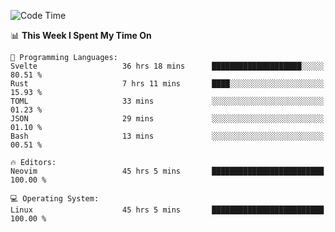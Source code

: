 <!-- [![Top Langs](https://github-readme-stats.vercel.app/api/top-langs/?username=gagahsyuja&theme=dracula&hide_border=true&border_radius=7)](https://github.com/anuraghazra/github-readme-stats) -->

<!--START_SECTION:waka-->
![Code Time](http://img.shields.io/badge/Code%20Time-626%20hrs%2016%20mins-blue)

📊 **This Week I Spent My Time On** 

```text
💬 Programming Languages: 
Svelte                   36 hrs 18 mins      ████████████████████░░░░░   80.51 % 
Rust                     7 hrs 11 mins       ████░░░░░░░░░░░░░░░░░░░░░   15.93 % 
TOML                     33 mins             ░░░░░░░░░░░░░░░░░░░░░░░░░   01.23 % 
JSON                     29 mins             ░░░░░░░░░░░░░░░░░░░░░░░░░   01.10 % 
Bash                     13 mins             ░░░░░░░░░░░░░░░░░░░░░░░░░   00.51 % 

🔥 Editors: 
Neovim                   45 hrs 5 mins       █████████████████████████   100.00 % 

💻 Operating System: 
Linux                    45 hrs 5 mins       █████████████████████████   100.00 % 
```


<!--END_SECTION:waka-->
